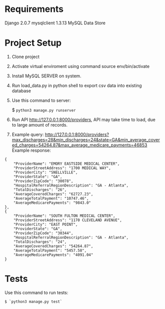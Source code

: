 # Requirements
Django 2.0.7
mysqlclient 1.3.13
MySQL Data Store

# Project Setup

1) Clone project
2) Activate virtual enviroment using command source env/bin/activate
3) Install MySQL SERVER on system.
4) Run load_data.py in python shell to export csv data into existing database
5) Use this command to server:

    $ `python3 manage.py runserver`
6) Run API http://127.0.0.1:8000/providers, API may take time to load, due to large amount of records.
7) Example query: http://127.0.0.1:8000/providers?max_discharges=28&min_discharges=24&state=GA&min_average_covered_charges=54264.87&max_average_medicare_payments=46853
  Example response:
  ```
  {
      "ProviderName": "EMORY EASTSIDE MEDICAL CENTER",
      "ProviderStreetAddress": "1700 MEDICAL WAY",
      "ProviderCity": "SNELLVILLE",
      "ProviderState": "GA",
      "ProviderZipCode": "30078",
      "HospitalReferralRegionDescription": "GA - Atlanta",
      "TotalDischarges": "26",
      "AverageCoveredCharges": "62727.23",
      "AverageTotalPayment": "10747.46",
      "AverageMedicarePayments": "9843.0"
  },
  {
      "ProviderName": "SOUTH FULTON MEDICAL CENTER",
      "ProviderStreetAddress": "1170 CLEVELAND AVENUE",
      "ProviderCity": "EAST POINT",
      "ProviderState": "GA",
      "ProviderZipCode": "30344",
      "HospitalReferralRegionDescription": "GA - Atlanta",
      "TotalDischarges": "24",
      "AverageCoveredCharges": "54264.87",
      "AverageTotalPayment": "5457.58",
      "AverageMedicarePayments": "4091.04"
  }
  ```
# Tests
  Use this command to run tests:

    $ `python3 manage.py test`
